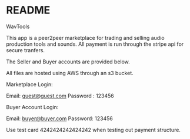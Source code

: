 # README

WavTools

This app is a peer2peer marketplace for trading and selling audio production tools and sounds.
All payment is run through the stripe api for secure tranfers.

The Seller and Buyer accounts are provided below.

All files are hosted using AWS through an s3 bucket.

Marketplace Login:

Email: guest@guest.com
Password : 123456

Buyer Account Login:

Email: buyer@buyer.com
Password: 123456

Use test card 4242424242424242 when testing out payment structure.
